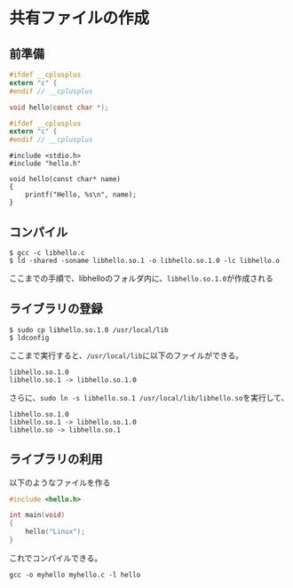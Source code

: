 # 共有ファイルの作成
## 前準備
```hello.h
#ifdef __cplusplus
extern "c" {
#endif // __cplusplus

void hello(const char *);

#ifdef __cplusplus
extern "c" {
#endif // __cplusplus
```

```
#include <stdio.h>
#include "hello.h"

void hello(const char* name)
{
	printf("Hello, %s\n", name);
}
```

## コンパイル
```
$ gcc -c libhello.c
$ ld -shared -soname libhello.so.1 -o libhello.so.1.0 -lc libhello.o
```
ここまでの手順で、libhelloのフォルダ内に、`libhello.so.1.0`が作成される

## ライブラリの登録
```
$ sudo cp libhello.so.1.0 /usr/local/lib
$ ldconfig 
```
ここまで実行すると、`/usr/local/lib`に以下のファイルができる。
```
libhello.so.1.0
libhello.so.1 -> libhello.so.1.0
```
さらに、`sudo ln -s libhello.so.1 /usr/local/lib/libhello.so`を実行して、
```
libhello.so.1.0
libhello.so.1 -> libhello.so.1.0
libhello.so -> libhello.so.1
```

## ライブラリの利用
以下のようなファイルを作る
```myhello.c
#include <hello.h>

int main(void)
{
	hello("Linux");
}
```
これでコンパイルできる。
```
gcc -o myhello myhello.c -l hello
```
